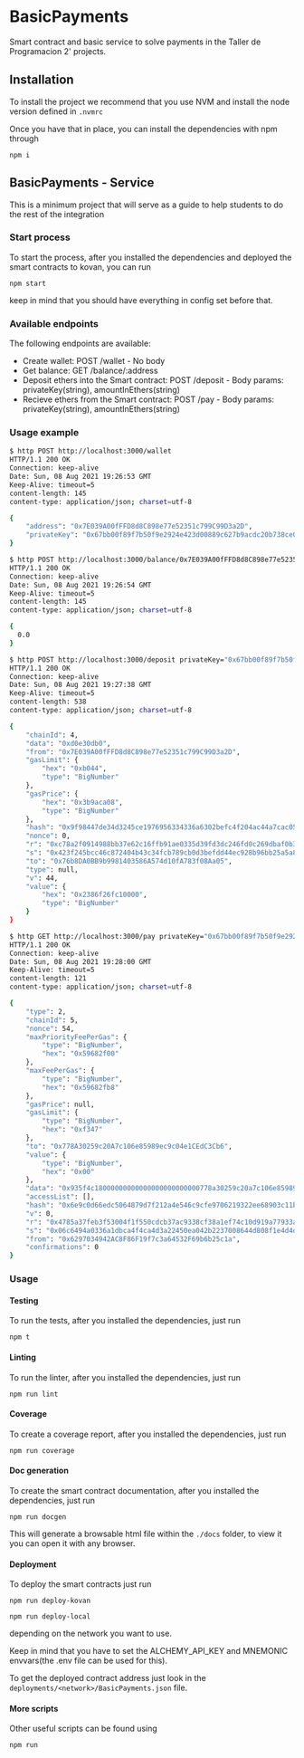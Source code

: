 # BasicPayments

Smart contract and basic service to solve payments in the Taller de Programacion 2' projects.

## Installation

To install the project we recommend that you use NVM and install the node version defined in `.nvmrc`

Once you have that in place, you can install the dependencies with npm through

`npm i`

## BasicPayments - Service

This is a minimum project that will serve as a guide to help students to do the rest of the integration

### Start process

To start the process, after you installed the dependencies and deployed the smart contracts to kovan, you can run

`npm start`

keep in mind that you should have everything in config set before that.

### Available endpoints

The following endpoints are available:

- Create wallet: POST /wallet - No body 
- Get balance: GET /balance/:address
- Deposit ethers into the Smart contract: POST /deposit - Body params: privateKey(string), amountInEthers(string)
- Recieve ethers from the Smart contract: POST /pay - Body params: privateKey(string), amountInEthers(string)

### Usage example

```sh
$ http POST http://localhost:3000/wallet
HTTP/1.1 200 OK
Connection: keep-alive
Date: Sun, 08 Aug 2021 19:26:53 GMT
Keep-Alive: timeout=5
content-length: 145
content-type: application/json; charset=utf-8

{
    "address": "0x7E039A00fFFD8d8C898e77e52351c799C99D3a2D",
    "privateKey": "0x67bb00f89f7b50f9e2924e423d00889c627b9acdc20b738ce00ccdcf6e4b8da0"
}

$ http POST http://localhost:3000/balance/0x7E039A00fFFD8d8C898e77e52351c799C99D3a2D
HTTP/1.1 200 OK
Connection: keep-alive
Date: Sun, 08 Aug 2021 19:26:54 GMT
Keep-Alive: timeout=5
content-length: 145
content-type: application/json; charset=utf-8

{
  0.0
}

$ http POST http://localhost:3000/deposit privateKey="0x67bb00f89f7b50f9e2924e423d00889c627b9acdc20b738ce00ccdcf6e4b8da0" amountInEthers='0.01'          
HTTP/1.1 200 OK
Connection: keep-alive
Date: Sun, 08 Aug 2021 19:27:38 GMT
Keep-Alive: timeout=5
content-length: 538
content-type: application/json; charset=utf-8

{
    "chainId": 4,
    "data": "0xd0e30db0",
    "from": "0x7E039A00fFFD8d8C898e77e52351c799C99D3a2D",
    "gasLimit": {
        "hex": "0xb044",
        "type": "BigNumber"
    },
    "gasPrice": {
        "hex": "0x3b9aca08",
        "type": "BigNumber"
    },
    "hash": "0x9f98447de34d3245ce1976956334336a6302befc4f204ac44a7cac0526caa82d",
    "nonce": 0,
    "r": "0xc78a2f0914988bb37e62c16ffb91ae0335d39fd3dc246fd0c269dbaf0b331589",
    "s": "0x423f245bcc46c872404b43c34fcb789cb0d3befdd44ec928b96bb25a5a887762",
    "to": "0x76b8DA0BB9b9981403586A574d10fA783f08Aa05",
    "type": null,
    "v": 44,
    "value": {
        "hex": "0x2386f26fc10000",
        "type": "BigNumber"
    }
}

$ http GET http://localhost:3000/pay privateKey="0x67bb00f89f7b50f9e2924e423d00889c627b9acdc20b738ce00ccdcf6e4b8da0" amountInEthers='0.01'  
HTTP/1.1 200 OK
Connection: keep-alive
Date: Sun, 08 Aug 2021 19:28:00 GMT
Keep-Alive: timeout=5
content-length: 121
content-type: application/json; charset=utf-8

{
    "type": 2,
    "chainId": 5,
    "nonce": 54,
    "maxPriorityFeePerGas": {
        "type": "BigNumber",
        "hex": "0x59682f00"
    },
    "maxFeePerGas": {
        "type": "BigNumber",
        "hex": "0x59682fb8"
    },
    "gasPrice": null,
    "gasLimit": {
        "type": "BigNumber",
        "hex": "0xf347"
    },
    "to": "0x778A30259c20A7c106e85989ec9c04e1CEdC3Cb6",
    "value": {
        "type": "BigNumber",
        "hex": "0x00"
    },
    "data": "0x935f4c18000000000000000000000000778a30259c20a7c106e85989ec9c04e1cedc3cb6000000000000000000000000000000000000000000000000002386f26fc10000",
    "accessList": [],
    "hash": "0x6e9c0d66edc5064879d7f212a4e546c9cfe9706219322ee68903c11bb817e3d7",
    "v": 0,
    "r": "0x4785a37feb3f53004f1f550cdcb37ac9338cf38a1ef74c10d919a77933a89a8c",
    "s": "0x06c6494a0336a1dbca4f4ca4d3a22450ea042b2237008644d808f1e4d4d528a2",
    "from": "0x6297034942AC8F86F19f7c3a64532F69b6b25c1a",
    "confirmations": 0
}

```


### Usage



#### Testing

To run the tests, after you installed the dependencies, just run

`npm t`

#### Linting

To run the linter, after you installed the dependencies, just run 

`npm run lint`

#### Coverage

To create a coverage report, after you installed the dependencies, just run 

`npm run coverage`

#### Doc generation

To create the smart contract documentation, after you installed the dependencies, just run 

`npm run docgen`

This will generate a browsable html file within the `./docs` folder, to view it you can open it with any browser.

#### Deployment

To deploy the smart contracts just run

`npm run deploy-kovan`

`npm run deploy-local`

depending on the network you want to use.

Keep in mind that you have to set the ALCHEMY_API_KEY and MNEMONIC envvars(the .env file can be used for this).

To get the deployed contract address just look in the `deployments/<network>/BasicPayments.json` file.

#### More scripts

Other useful scripts can be found using

`npm run`
